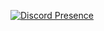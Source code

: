 [![Discord Presence](https://lanyard.cnrad.dev/api/202459988285718538?borderRadius=30px)](https://discord.com/users/202459988285718538)

<!---
Marsianso/Marsianso is a ✨ special ✨ repository because its `README.md` (this file) appears on your GitHub profile.
You can click the Preview link to take a look at your changes.
--->
